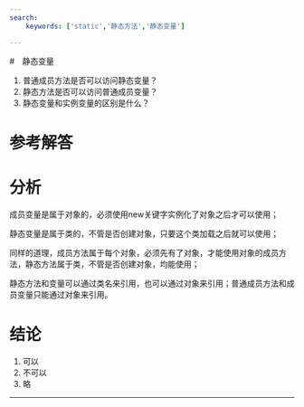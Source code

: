 ```yaml
---
search:
    keywords: ['static','静态方法','静态变量']

---
```



#　静态变量
1. 普通成员方法是否可以访问静态变量？
2. 静态方法是否可以访问普通成员变量？
3. 静态变量和实例变量的区别是什么？


# 参考解答

# 分析

成员变量是属于对象的，必须使用new关键字实例化了对象之后才可以使用；

静态变量是属于类的，不管是否创建对象，只要这个类加载之后就可以使用；

同样的道理，成员方法属于每个对象，必须先有了对象，才能使用对象的成员方法，静态方法属于类，不管是否创建对象，均能使用；

静态方法和变量可以通过类名来引用，也可以通过对象来引用；普通成员方法和成员变量只能通过对象来引用。

# 结论
1. 可以
2. 不可以
3. 略

---



